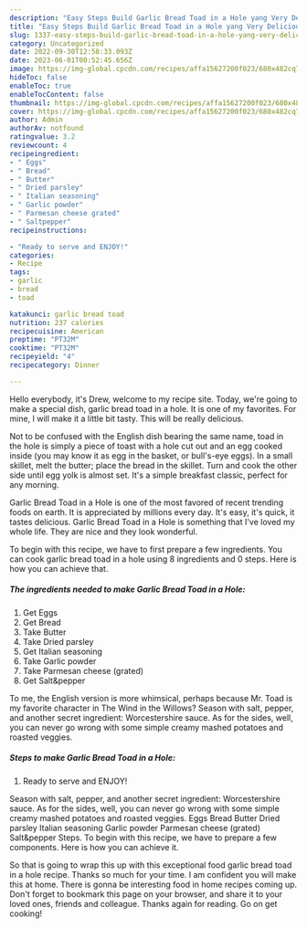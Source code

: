 ```yaml
---
description: "Easy Steps Build Garlic Bread Toad in a Hole yang Very Delicious"
title: "Easy Steps Build Garlic Bread Toad in a Hole yang Very Delicious"
slug: 1337-easy-steps-build-garlic-bread-toad-in-a-hole-yang-very-delicious
category: Uncategorized
date: 2022-09-30T12:58:33.093Z
date: 2023-06-01T00:52:45.656Z
image: https://img-global.cpcdn.com/recipes/affa15627200f023/680x482cq70/garlic-bread-toad-in-a-hole-recipe-main-photo.jpg
hideToc: false
enableToc: true
enableTocContent: false
thumbnail: https://img-global.cpcdn.com/recipes/affa15627200f023/680x482cq70/garlic-bread-toad-in-a-hole-recipe-main-photo.jpg
cover: https://img-global.cpcdn.com/recipes/affa15627200f023/680x482cq70/garlic-bread-toad-in-a-hole-recipe-main-photo.jpg
author: Admin
authorAv: notfound
ratingvalue: 3.2
reviewcount: 4
recipeingredient:
- " Eggs"
- " Bread"
- " Butter"
- " Dried parsley"
- " Italian seasoning"
- " Garlic powder"
- " Parmesan cheese grated"
- " Saltpepper"
recipeinstructions:

- "Ready to serve and ENJOY!"
categories:
- Recipe
tags:
- garlic
- bread
- toad

katakunci: garlic bread toad 
nutrition: 237 calories
recipecuisine: American
preptime: "PT32M"
cooktime: "PT32M"
recipeyield: "4"
recipecategory: Dinner

---
```



Hello everybody, it's Drew, welcome to my recipe site. Today, we're going to make a special dish, garlic bread toad in a hole. It is one of my favorites. For mine, I will make it a little bit tasty. This will be really delicious.

Not to be confused with the English dish bearing the same name, toad in the hole is simply a piece of toast with a hole cut out and an egg cooked inside (you may know it as egg in the basket, or bull&#39;s-eye eggs). In a small skillet, melt the butter; place the bread in the skillet. Turn and cook the other side until egg yolk is almost set. It&#39;s a simple breakfast classic, perfect for any morning.

Garlic Bread Toad in a Hole is one of the most favored of recent trending foods on earth. It is appreciated by millions every day. It's easy, it's quick, it tastes delicious. Garlic Bread Toad in a Hole is something that I've loved my whole life. They are nice and they look wonderful.


To begin with this recipe, we have to first prepare a few ingredients. You can cook garlic bread toad in a hole using 8 ingredients and 0 steps. Here is how you can achieve that.

<!--inarticleads1-->

##### The ingredients needed to make Garlic Bread Toad in a Hole:

1. Get  Eggs
1. Get  Bread
1. Take  Butter
1. Take  Dried parsley
1. Get  Italian seasoning
1. Take  Garlic powder
1. Take  Parmesan cheese (grated)
1. Get  Salt&amp;pepper


To me, the English version is more whimsical, perhaps because Mr. Toad is my favorite character in The Wind in the Willows? Season with salt, pepper, and another secret ingredient: Worcestershire sauce. As for the sides, well, you can never go wrong with some simple creamy mashed potatoes and roasted veggies. 

<!--inarticleads2-->

##### Steps to make Garlic Bread Toad in a Hole:


1. Ready to serve and ENJOY!

Season with salt, pepper, and another secret ingredient: Worcestershire sauce. As for the sides, well, you can never go wrong with some simple creamy mashed potatoes and roasted veggies. Eggs Bread Butter Dried parsley Italian seasoning Garlic powder Parmesan cheese (grated) Salt&amp;pepper Steps. To begin with this recipe, we have to prepare a few components. Here is how you can achieve it. 

So that is going to wrap this up with this exceptional food garlic bread toad in a hole recipe. Thanks so much for your time. I am confident you will make this at home. There is gonna be interesting food in home recipes coming up. Don't forget to bookmark this page on your browser, and share it to your loved ones, friends and colleague. Thanks again for reading. Go on get cooking!
